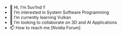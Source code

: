 - 👋 Hi, I’m 5uv1nd !!
- 👀 I’m interested in System Software Programming
- 🌱 I’m currently learning Vulkan
- 💞️ I’m looking to collaborate on 3D and AI Applications
- 📫 How to reach me [Nvidia Forum]

<!---
vk10de/vk10de is a ✨ special ✨ repository because its `README.md` (this file) appears on your GitHub profile.
You can click the Preview link to take a look at your changes.
--->
